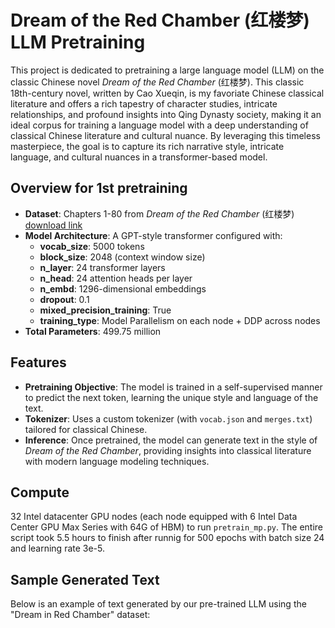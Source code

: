 # Dream of the Red Chamber (红楼梦) LLM Pretraining

This project is dedicated to pretraining a large language model (LLM) on the classic Chinese novel *Dream of the Red Chamber* (红楼梦). This classic 18th-century novel, written by Cao Xueqin, is my favoriate Chinese classical literature and offers a rich tapestry of character studies, intricate relationships, and profound insights into Qing Dynasty society, making it an ideal corpus for training a language model with a deep understanding of classical Chinese literature and cultural nuance. By leveraging this timeless masterpiece, the goal is to capture its rich narrative style, intricate language, and cultural nuances in a transformer-based model. 

## Overview for 1st pretraining

- **Dataset**: Chapters 1-80 from *Dream of the Red Chamber* (红楼梦) [download link](https://archive.org/details/20210205_20210205_1123/page/16/mode/2up?utm_source=chatgpt.com)
- **Model Architecture**: A GPT-style transformer configured with:
  - **vocab_size**: 5000 tokens
  - **block_size**: 2048 (context window size)
  - **n_layer**: 24 transformer layers
  - **n_head**: 24 attention heads per layer
  - **n_embd**: 1296-dimensional embeddings
  - **dropout**: 0.1
  - **mixed_precision_training**: True
  - **training_type**: Model Parallelism on each node + DDP across nodes
- **Total Parameters**: 499.75 million

## Features

- **Pretraining Objective**: The model is trained in a self-supervised manner to predict the next token, learning the unique style and language of the text.
- **Tokenizer**: Uses a custom tokenizer (with `vocab.json` and `merges.txt`) tailored for classical Chinese.
- **Inference**: Once pretrained, the model can generate text in the style of *Dream of the Red Chamber*, providing insights into classical literature with modern language modeling techniques.

## Compute
32 Intel datacenter GPU nodes (each node equipped with 6 Intel Data Center GPU Max Series with 64G of HBM) to run `pretrain_mp.py`. The entire script took 5.5 hours to finish after runnig for 500 epochs with batch size 24 and learning rate 3e-5.


## Sample Generated Text

Below is an example of text generated by our pre-trained LLM using the "Dream in Red Chamber" dataset:

<pre>

</pre>